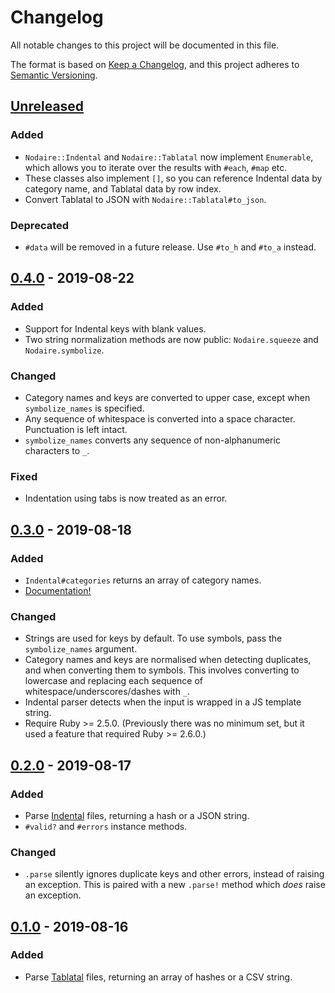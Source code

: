 # Changelog

All notable changes to this project will be documented in this file.

The format is based on [Keep a Changelog](https://keepachangelog.com/en/1.0.0/),
and this project adheres to [Semantic Versioning](https://semver.org/spec/v2.0.0.html).

<!-- ====================================================================== -->
## [Unreleased]

### Added
- `Nodaire::Indental` and `Nodaire::Tablatal` now implement `Enumerable`, which
  allows you to iterate over the results with `#each`, `#map` etc.
- These classes also implement `[]`, so you can reference Indental data by
  category name, and Tablatal data by row index.
- Convert Tablatal to JSON with `Nodaire::Tablatal#to_json`.

### Deprecated
- `#data` will be removed in a future release. Use `#to_h` and `#to_a` instead.

<!-- ====================================================================== -->
## [0.4.0] - 2019-08-22

### Added
- Support for Indental keys with blank values.
- Two string normalization methods are now public: `Nodaire.squeeze` and
  `Nodaire.symbolize`.

### Changed
- Category names and keys are converted to upper case, except when
  `symbolize_names` is specified.
- Any sequence of whitespace is converted into a space character. Punctuation
  is left intact.
- `symbolize_names` converts any sequence of non-alphanumeric characters to `_`.

### Fixed
- Indentation using tabs is now treated as an error.

<!-- ====================================================================== -->
## [0.3.0] - 2019-08-18

### Added
- `Indental#categories` returns an array of category names.
- [Documentation!](https://slisne.github.io/nodaire/)

### Changed
- Strings are used for keys by default. To use symbols, pass the
  `symbolize_names` argument.
- Category names and keys are normalised when detecting duplicates, and when
  converting them to symbols. This involves converting to lowercase and
  replacing each sequence of whitespace/underscores/dashes with `_`.
- Indental parser detects when the input is wrapped in a JS template string.
- Require Ruby >= 2.5.0. (Previously there was no minimum set, but it used
  a feature that required Ruby >= 2.6.0.)

<!-- ====================================================================== -->
## [0.2.0] - 2019-08-17

### Added
- Parse [Indental](https://wiki.xxiivv.com/#indental) files,
  returning a hash or a JSON string.
- `#valid?` and `#errors` instance methods.

### Changed
- `.parse` silently ignores duplicate keys and other errors, instead of raising
  an exception. This is paired with a new `.parse!` method which _does_ raise
  an exception.

<!-- ====================================================================== -->
## [0.1.0] - 2019-08-16

### Added
- Parse [Tablatal](https://wiki.xxiivv.com/#tablatal) files,
  returning an array of hashes or a CSV string.

<!-- ====================================================================== -->
[Unreleased]: https://github.com/slisne/nodaire/compare/v0.4.0...HEAD
[0.4.0]: https://github.com/slisne/nodaire/releases/tag/v0.4.0
[0.3.0]: https://github.com/slisne/nodaire/releases/tag/v0.3.0
[0.2.0]: https://github.com/slisne/nodaire/releases/tag/v0.2.0
[0.1.0]: https://github.com/slisne/nodaire/releases/tag/v0.1.0
